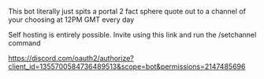 This bot literally just spits a portal 2 fact sphere quote out to a channel of your choosing at 12PM GMT every day

Self hosting is entirely possible. Invite using this link and run the /setchannel command

https://discord.com/oauth2/authorize?client_id=1355700584736489513&scope=bot&permissions=2147485696
